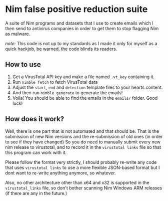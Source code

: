 # Nim false positive reduction suite

A suite of Nim programs and datasets that I use to create emails which I then send to antivirus companies in order to get them to stop flagging Nim as malware.

*note:* This code is not up to my standards as I made it only for myself as a quick hackjob, be warned, the code blinds its readers.

## How to use

1. Get a VirusTotal API key and make a file named `.vt_key` containing it.
2. Run `nimble fetch` to fetch VirusTotal data
3. Adjust the `start`, `end` and `detection` template files to your hearts content.
4. And then run `nimble generate` to generate the emails!
5. Voila! You should be able to find the emails in the `emails/` folder. Good luck!

## How does it work?

Well, there is one part that is not automated and that should be.
That is the submission of new Nim versions and the re-submission of old ones (in order to see if they have changed)
So you do need to manually submit every new nim release to virustotal, and to record it in the `virustotal links` file so that this program can work with it.

Please follow the format very strictly, I should probably re-write any code that uses `virustotal links` to use a more flexible JSON-based format but I dont want to re-write anything anymore, so whatever.

Also, no other architecture other than x64 and x32 is supported in the `virustotal_links` file, so don't bother scanning Nim Windows ARM releases (if there are any in the future.)